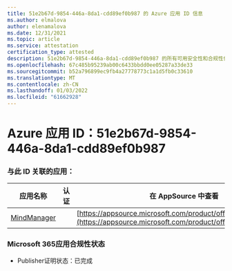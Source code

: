 ```yaml
---
title: 51e2b67d-9854-446a-8da1-cdd89ef0b987 的 Azure 应用 ID 信息
ms.author: elmalova
author: elenamalova
ms.date: 12/31/2021
ms.topic: article
ms.service: attestation
certification_type: attested
description: 51e2b67d-9854-446a-8da1-cdd89ef0b987 的所有可用安全性和合规性信息。
ms.openlocfilehash: 67c485b95239ab00c6433bbdd0ee05287a33de33
ms.sourcegitcommit: b52a796899ec9fb4a27778773c1a1d5fb0c33610
ms.translationtype: MT
ms.contentlocale: zh-CN
ms.lasthandoff: 01/03/2022
ms.locfileid: "61662928"
---
```

# <a name="azure-app-id-51e2b67d-9854-446a-8da1-cdd89ef0b987"></a>Azure 应用 ID：51e2b67d-9854-446a-8da1-cdd89ef0b987


### <a name="apps-associated-with-this-id"></a>与此 ID 关联的应用：
| **应用名称** | **认证** | **在 AppSource 中查看** |
|--------------|---------------|-----------------------|
| [MindManager](https://docs.microsoft.com/microsoft-365-app-certification/forward/WA200002261) |  | [https://appsource.microsoft.com/product/office/WA200002261](https://appsource.microsoft.com/product/office/WA200002261) |

### <a name="microsoft-365-app-compliance-status"></a>Microsoft 365应用合规性状态
- Publisher证明状态：已完成
